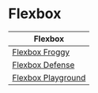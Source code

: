 # Flexbox

|Flexbox|
|-------|
|[Flexbox Froggy](http://flexboxfroggy.com/)|
|[Flexbox Defense](http://www.flexboxdefense.com/)|
|[Flexbox Playground](https://the-echoplex.net/flexyboxes/?fixed-height=on&display=flex&flex-direction=row&flex-wrap=nowrap&justify-content=flex-start&align-items=flex-start&align-content=stretch&order%5B%5D=0&flex-grow%5B%5D=0&flex-shrink%5B%5D=1&flex-basis%5B%5D=auto&align-self%5B%5D=auto&order%5B%5D=0&flex-grow%5B%5D=0&flex-shrink%5B%5D=1&flex-basis%5B%5D=auto&align-self%5B%5D=auto&order%5B%5D=0&flex-grow%5B%5D=0&flex-shrink%5B%5D=1&flex-basis%5B%5D=auto&align-self%5B%5D=auto)|
